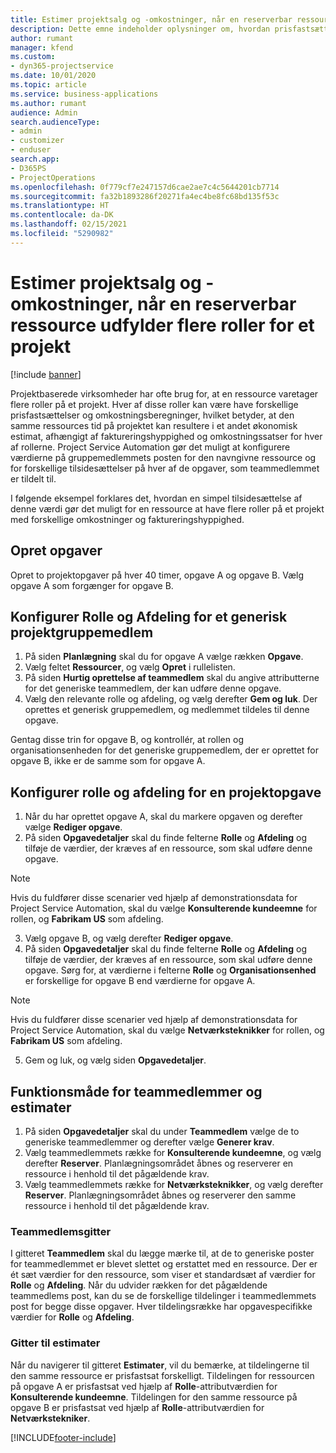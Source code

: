 ```yaml
---
title: Estimer projektsalg og -omkostninger, når en reserverbar ressource udfylder flere roller for et projekt
description: Dette emne indeholder oplysninger om, hvordan prisfastsættelsesdimensioner kan bruges til at understøtte prisfastsættelse og omkostningsfastsættelse for en ressource, der udfylder flere roller i et projekt.
author: rumant
manager: kfend
ms.custom:
- dyn365-projectservice
ms.date: 10/01/2020
ms.topic: article
ms.service: business-applications
ms.author: rumant
audience: Admin
search.audienceType:
- admin
- customizer
- enduser
search.app:
- D365PS
- ProjectOperations
ms.openlocfilehash: 0f779cf7e247157d6cae2ae7c4c5644201cb7714
ms.sourcegitcommit: fa32b1893286f20271fa4ec4be8fc68bd135f53c
ms.translationtype: HT
ms.contentlocale: da-DK
ms.lasthandoff: 02/15/2021
ms.locfileid: "5290982"
---
```

# <a name="estimate-project-sales-and-costs-when-a-bookable-resource-fills-multiple-roles-for-a-project"></a>Estimer projektsalg og -omkostninger, når en reserverbar ressource udfylder flere roller for et projekt 

[!include [banner](../includes/psa-now-project-operations.md)]

Projektbaserede virksomheder har ofte brug for, at en ressource varetager flere roller på et projekt. Hver af disse roller kan være have forskellige prisfastsættelser og omkostningsberegninger, hvilket betyder, at den samme ressources tid på projektet kan resultere i et andet økonomisk estimat, afhængigt af faktureringshyppighed og omkostningssatser for hver af rollerne. Project Service Automation gør det muligt at konfigurere værdierne på gruppemedlemmets posten for den navngivne ressource og for forskellige tilsidesættelser på hver af de opgaver, som teammedlemmet er tildelt til.

I følgende eksempel forklares det, hvordan en simpel tilsidesættelse af denne værdi gør det muligt for en ressource at have flere roller på et projekt med forskellige omkostninger og faktureringshyppighed.

## <a name="create-tasks"></a>Opret opgaver
Opret to projektopgaver på hver 40 timer, opgave A og opgave B. Vælg opgave A som forgænger for opgave B.

## <a name="set-up-role-and-organization-unit-for-a-generic-project-team-member"></a>Konfigurer Rolle og Afdeling for et generisk projektgruppemedlem

1. På siden **Planlægning** skal du for opgave A vælge rækken **Opgave**. 
2. Vælg feltet **Ressourcer**, og vælg **Opret** i rullelisten.
3. På siden **Hurtig oprettelse af teammedlem** skal du angive attributterne for det generiske teammedlem, der kan udføre denne opgave.
4. Vælg den relevante rolle og afdeling, og vælg derefter **Gem og luk**. Der oprettes et generisk gruppemedlem, og medlemmet tildeles til denne opgave. 

Gentag disse trin for opgave B, og kontrollér, at rollen og organisationsenheden for det generiske gruppemedlem, der er oprettet for opgave B, ikke er de samme som for opgave A. 

## <a name="set-up-role-and-organization-unit-for-a-project-task"></a>Konfigurer rolle og afdeling for en projektopgave

1. Når du har oprettet opgave A, skal du markere opgaven og derefter vælge **Rediger opgave**.
2. På siden **Opgavedetaljer** skal du finde felterne **Rolle** og **Afdeling** og tilføje de værdier, der kræves af en ressource, som skal udføre denne opgave. 

  > [!NOTE]
  > Hvis du fuldfører disse scenarier ved hjælp af demonstrationsdata for Project Service Automation, skal du vælge **Konsulterende kundeemne** for rollen, og **Fabrikam US** som afdeling.

3. Vælg opgave B, og vælg derefter **Rediger opgave**.
4. På siden **Opgavedetaljer** skal du finde felterne **Rolle** og **Afdeling** og tilføje de værdier, der kræves af en ressource, som skal udføre denne opgave. Sørg for, at værdierne i felterne **Rolle** og **Organisationsenhed** er forskellige for opgave B end værdierne for opgave A. 

  > [!NOTE]
  > Hvis du fuldfører disse scenarier ved hjælp af demonstrationsdata for Project Service Automation, skal du vælge **Netværksteknikker** for rollen, og **Fabrikam US** som afdeling.

5. Gem og luk, og vælg siden **Opgavedetaljer**. 

## <a name="team-member-and-estimates-behavior"></a>Funktionsmåde for teammedlemmer og estimater 

1. På siden **Opgavedetaljer** skal du under **Teammedlem** vælge de to generiske teammedlemmer og derefter vælge **Generer krav**. 
2. Vælg teammedlemmets række for **Konsulterende kundeemne**, og vælg derefter **Reserver**. Planlægningsområdet åbnes og reserverer en ressource i henhold til det pågældende krav.
3. Vælg teammedlemmets række for **Netværksteknikker**, og vælg derefter **Reserver**. Planlægningsområdet åbnes og reserverer den samme ressource i henhold til det pågældende krav.

### <a name="team-member-grid"></a>Teammedlemsgitter 
I gitteret **Teammedlem** skal du lægge mærke til, at de to generiske poster for teammedlemmet er blevet slettet og erstattet med en ressource. Der er ét sæt værdier for den ressource, som viser et standardsæt af værdier for **Rolle** og **Afdeling**.
Når du udvider rækken for det pågældende teammedlems post, kan du se de forskellige tildelinger i teammedlemmets post for begge disse opgaver. Hver tildelingsrække har opgavespecifikke værdier for **Rolle** og **Afdeling**. 

### <a name="estimates-grid"></a>Gitter til estimater 
Når du navigerer til gitteret **Estimater**, vil du bemærke, at tildelingerne til den samme ressource er prisfastsat forskelligt.
Tildelingen for ressourcen på opgave A er prisfastsat ved hjælp af **Rolle**-attributværdien for **Konsulterende kundeemne**. Tildelingen for den samme ressource på opgave B er prisfastsat ved hjælp af **Rolle**-attributværdien for **Netværkstekniker**.



[!INCLUDE[footer-include](../includes/footer-banner.md)]
